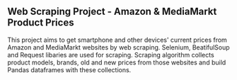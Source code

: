 ## Web Scraping Project - Amazon & MediaMarkt Product Prices

This project aims to get smartphone and other devices' current prices from Amazon and MediaMarkt websites by web scraping.
Selenium, BeatifulSoup and Request libaries are used for scraping. 
Scraping algorithm collects product models, brands, old and new prices from those websites and build Pandas dataframes with these collections.
